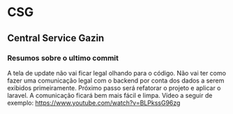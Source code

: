 # CSG

## Central Service Gazin

### Resumos sobre o ultimo commit

A tela de update não vai ficar legal olhando para o código. Não vai ter como fazer uma comunicação legal com o backend por conta dos dados a serem exibidos primeiramente.
Próximo passo será refatorar o projeto e aplicar o laravel. A comunicação ficará bem mais fácil e limpa.
Vídeo a seguir de exemplo: <https://www.youtube.com/watch?v=BLPkssG96zg>
